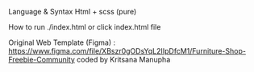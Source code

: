 Language & Syntax
Html + scss (pure)

How to run
./index.html or click index.html file

Original Web Template (Figma) : https://www.figma.com/file/XBszr0gODsYqL2IIpDfcM1/Furniture-Shop-Freebie-Community
coded by Kritsana Manupha 
